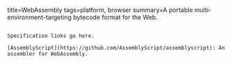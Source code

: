 title=WebAssembly
tags=platform, browser
summary=A portable multi-environment-targeting bytecode format for the Web.
~~~~~~

Specification links go here.

[AssemblyScript](https://github.com/AssemblyScript/assemblyscript): An assembler for WebAssembly.
